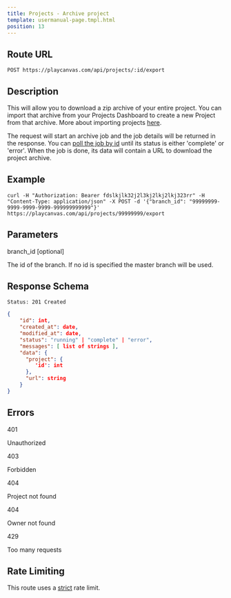```yaml
---
title: Projects - Archive project
template: usermanual-page.tmpl.html
position: 13
---
```


## Route URL

```none
POST https://playcanvas.com/api/projects/:id/export
```

## Description

This will allow you to download a zip archive of your entire project. You can import that archive from your Projects Dashboard to create a new Project from that archive. More about importing projects [here][3].

The request will start an archive job and the job details will be returned in the response. You can [poll the job by id][2] until its status is either 'complete' or 'error'. When the job is done, its data will contain a URL to download the project archive.

## Example

```none
curl -H "Authorization: Bearer fdslkjlk32j2l3kj2lkj2lkj323rr" -H "Content-Type: application/json" -X POST -d '{"branch_id": "99999999-9999-9999-9999-999999999999"}' https://playcanvas.com/api/projects/99999999/export
```

## Parameters

<div class="params">
<div class="parameter"><span class="param">branch_id [optional]</span><p>The id of the branch. If no id is specified the master branch will be used.</p></div>
</div>

## Response Schema

```none
Status: 201 Created
```

```json
{
    "id": int,
    "created_at": date,
    "modified_at": date,
    "status": "running" | "complete" | "error",
    "messages": [ list of strings ],
    "data": {
      "project": {
         'id': int
      },
      "url": string
    }
}
```

## Errors

<div class="params">
<div class="parameter"><span class="param">401</span><p>Unauthorized</p></div>
<div class="parameter"><span class="param">403</span><p>Forbidden</p></div>
<div class="parameter"><span class="param">404</span><p>Project not found</p></div>
<div class="parameter"><span class="param">404</span><p>Owner not found</p></div>
<div class="parameter"><span class="param">429</span><p>Too many requests</p></div>
</div>

## Rate Limiting

This route uses a [strict][1] rate limit.

[1]: /user-manual/api#rate-limiting
[2]: /user-manual/api/job-get
[3]: /user-manual/profile/projects/#import-project

